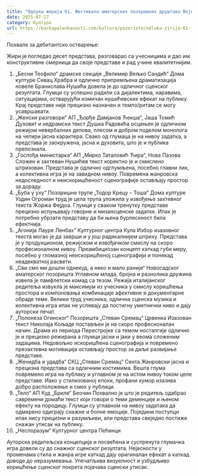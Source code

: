 ```yaml
---
title: "Одлука жирија 61. Фестивала аматерских позоришних друштава Војводине"
date: 2025-07-17
category: Култура
url: https://backapalankavesti.com/kultura/pozoriste/odluka-zirija-61-festivala-amaterskih-pozorisnih-drustava-vojvodine/
---
```


Похвале за дебитантско остварење:

Жири је погледао десет представа, разговарао са учесницима и дао им конструктивне смерница да своје представе и рад учине квалитетнијим.

1. „Бесни Теофило“ драмске секције „Велимир Вељко Сандић“ Дома културе Сивац
Храбра и одлично припремљена драматизација новеле Бранислава Нушића довела је до одличног сценског резултата. Глумци су успешно радили са дијалектима, наравима, ситуацијама, остварујући комичан нушићевских ефекат на публику. Крај представе није прецизно назначен и темпо/ритам се могу усавршавати.
2. „Женски разговори“ АП „Ђорђе Дамјанов Ћекша“, Јаша Томић
Духовит и недрамски текст Душка Радовића осцењен је одличном режијом невербалних делова, плесом и добром поделом монолога на четири јасна карактера. Свако од глумаца је на нивоу задатка, а представа је заокружена, јасна и духовита, што је и публика препознала.
3. „Госпођа министарка“ АП „Мирко Таталовић Ћира“, Нова Пазова
Сложен и захтеван Нушићев текст коректно је и смислено штрихован. Представа је одлично одглумљена, посебно главни лик, а колективна игра је на завидном нивоу.
Повремена жанровска недоследност и неискоришћеност сценографије остављају простор за дораду.
4. „Буба у уху“ Позоришне трупе „Тодор Крецу – Тоша“ Дома културе Уздин
Огроман труд је цела трупа уложила у извођење захтевног текста Жоржа Фејдоа. Глумци у сваком тренутку представе прецизно испуњавају говорне и мизансценске задатке. Ипак је потребно убрзати представу да би њена бурлескност била ефектнија.
5. „Агонија Лауре Ленбах“ Културног центра Кула
Избор изазовног текста могао је да заврши и у још радикалнијем штриху. Представа је у продукционом, режијском и извођачком смислу на скоро професионалном нивоу. Преамбициозан концепт каткад губи меру, посебно у гломазној неискоришћеној сценографији и понекад неадекватној расвети.
6. „Сви смо ми дошли однекуд, а неко и мало раније“ Новосадског аматерског позоришта
Углавном млада, бројна и разнолика дружина извела је памфлетски комад са тезом. Режија италијанског редитеља извукла је максимум из учесника у смислу коришћења простора и компоновања комбинације афективне и документарне обраде теме. Велики труд учесника, одлична сценска музика и колективна игра ипак не успевају да постигну уметнички ниво и дају ауторски печат.
7. „Полонеза Огинског“ Позоришта „Стеван Сремац“ Црвенка
Изазован текст Николаја Кољаде постављен је на скоро професионалан начин. Драма из периода Перестројке са темом носталгије одлично је и прецизно режирана а глумци јасни и јаки у веома сложеним задацима. Недовољно искоришћена сценографија и повремено презахтевна мотивација остављају простор за даље развијање представе.
8. „Женидба и удадба“ СКЦ „Стеван Сремац“ Сента
Жанровски јасна и прецизна представа са одличним костимима. Вешта глума повремено игра на публику и углавном је на истом нивоу током целе представе. Иако у стилизованој епохи, профани хумор изазива добро расположење и смех у публици.
9. „Тело“ АП Куд „Бриле“ Беочин
Похвално је што је редитељ одабрао савремени домаћи текст који говори о теми деменције и њеном ефекту на породицу. Глумци су углавном на нивоу задатака да одмерено одиграју снажне и болне емоције. Поједини поступци ипак нису прецизни и разумљиви, али представа свеједно постиже снажан утисак на публику.
10. „Неспоразум“ Културног центра Пећинци

Ауторска редитељска концепција и посвећена и суспренута глумачка игра довели су до снажног сценског резултата. Нејасности у променама стила и жанра игре каткад дају оригиналан ефекат а каткад доводе до неразумевања. Упечатљива визуелност и узбудљиво коришћење сценског покрета појачава сценски утисак.
